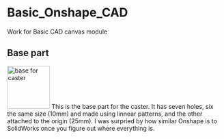 # Basic_Onshape_CAD
Work for Basic CAD canvas module

## Base part
<img src="image/part1_eng.png" alt="base for caster" height="100">
This is the base part for the caster. It has seven holes, six the same size (10mm) and made using linnear patterns, and the other attached to the origin (25mm). I was surpried by how similar Onshape is to SolidWorks once you figure out where everything is.
